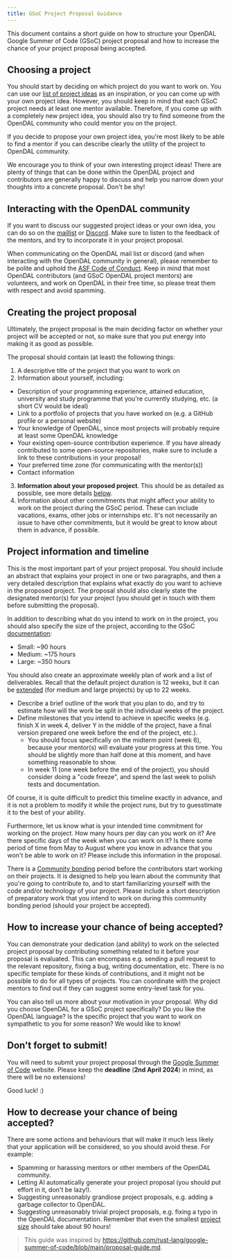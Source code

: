 ```yaml
---
title: GSoC Project Proposal Guidance
---
```


This document contains a short guide on how to structure your OpenDAL Google Summer of Code (GSoC) project proposal and how to increase the chance of your project proposal being accepted.

## Choosing a project

You should start by deciding on which project do you want to work on. You can use our [list of project ideas](https://github.com/apache/opendal/issues/4131)
as an inspiration, or you can come up with your own project idea. However, you should keep in mind that each GSoC project needs at least one mentor available. Therefore, if you come up with a completely new project idea, you should also try to find someone from the OpenDAL community who could mentor you on the project.

If you decide to propose your own project idea, you're most likely to be able to find a mentor if you can describe clearly the utility of the project to OpenDAL community.

We encourage you to think of your own interesting project ideas! There are plenty of things that can be done within the OpenDAL project and contributors are generally happy to discuss and help you narrow down your thoughts into a concrete proposal. Don't be shy!

## Interacting with the OpenDAL community

If you want to discuss our suggested project ideas or your own idea, you can do so on the [maillist](mailto:dev@opendal.apache.org) or [Discord](https://opendal.apache.org/discord). Make sure to listen to the feedback of the mentors, and try to incorporate it in your project proposal.

When communicating on the OpenDAL mail list or discord (and when interacting with the OpenDAL community in general), please remember to be polite and uphold the [ASF Code of Conduct](https://www.apache.org/foundation/policies/conduct). Keep in mind that most OpenDAL contributors (and GSoC OpenDAL project mentors) are volunteers, and work on OpenDAL in their free time, so please treat them with respect and avoid spamming.

## Creating the project proposal

Ultimately, the project proposal is the main deciding factor on whether your project will be accepted or not, so make sure that you put energy into making it as good as possible.

The proposal should contain (at least) the following things:
1) A descriptive title of the project that you want to work on
2) Information about yourself, including:
  - Description of your programming experience, attained education, university and study programme that you're currently studying, etc. (a short CV would be ideal)
  - Link to a portfolio of projects that you have worked on (e.g. a GitHub profile or a personal website)
  - Your knowledge of OpenDAL, since most projects will probably require at least some OpenDAL knowledge
  - Your existing open-source contribution experience. If you have already contributed to some open-source repositories, make sure to include a link to these contributions in your proposal!
  - Your preferred time zone (for communicating with the mentor(s))
  - Contact information
3) **Information about your proposed project**. This should be as detailed as possible, see more details [below](#project-information-and-timeline).
4) Information about other commitments that might affect your ability to work on the project during the GSoC period. These can include vacations, exams, other jobs or internships etc. It's not necessarily an issue to have other commitments, but it would be great to know about them in advance, if possible.

## Project information and timeline

This is the most important part of your project proposal. You should include an abstract that explains your project in one or two paragraphs, and then a very detailed description that explains what exactly do you want to achieve in the proposed project. The proposal should also clearly state the designated mentor(s) for your project (you should get in touch with them before submitting the proposal).

In addition to describing what do you intend to work on in the project, you should also specify the size of the project, according to the GSoC [documentation](https://google.github.io/gsocguides/student/time-management-for-students):
- Small: ~90 hours
- Medium: ~175 hours
- Large: ~350 hours

You should also create an approximate weekly plan of work and a list of deliverables. Recall that the default project duration is 12 weeks, but it can be [extended](https://google.github.io/gsocguides/student/time-management-for-students) (for medium and large projects) by up to 22 weeks.

- Describe a brief outline of the work that you plan to do, and try to estimate how will the work be split in the individual weeks of the project.
- Define milestones that you intend to achieve in specific weeks (e.g. finish X in week 4, deliver Y in the middle of the project, have a final version prepared one week before the end of the project, etc.).
  - You should focus specifically on the midterm point (week 6), because your mentor(s) will evaluate your progress at this time. You should be slightly more than half done at this moment, and have something reasonable to show.
  - In week 11 (one week before the end of the project), you should consider doing a "code freeze", and spend the last week to polish tests and documentation.

Of course, it is quite difficult to predict this timeline exactly in advance, and it is not a problem to modify it while the project runs, but try to guesstimate it to the best of your ability.

Furthermore, let us know what is your intended time commitment for working on the project. How many hours per day can you work on it? Are there specific days of the week when you can work on it? Is there some period of time from May to August where you know in advance that you won't be able to work on it? Please include this information in the proposal.

There is a [Community bonding](https://google.github.io/gsocguides/student/how-gsoc-works) period before the contributors start working on their projects. It is designed to help you learn about the community that you're going to contribute to, and to start familiarizing yourself with the code and/or technology of your project. Please include a short description of preparatory work that you intend to work on during this community bonding period (should your project be accepted).

## How to increase your chance of being accepted?

You can demonstrate your dedication (and ability) to work on the selected project proposal by contributing something related to it before your proposal is evaluated. This can encompass e.g. sending a pull request to the relevant repository, fixing a bug, writing documentation, etc. There is no specific template for these kinds of contributions, and it might not be possible to do for all types of projects. You can coordinate with the project mentors to find out if they can suggest some entry-level task for you.

You can also tell us more about your motivation in your proposal. Why did you choose OpenDAL for a GSoC project specifically? Do you like the OpenDAL language? Is the specific project that you want to work on sympathetic to you for some reason? We would like to know!

## Don't forget to submit!

You will need to submit your project proposal through the [Google Summer of Code](https://summerofcode.withgoogle.com/) website. Please keep the **deadline** (**2nd April 2024**) in mind, as there will be no extensions!

Good luck! :)

## How to decrease your chance of being accepted?

There are some actions and behaviours that will make it much less likely that your application will be considered, so you should avoid these. For example:

- Spamming or harassing mentors or other members of the OpenDAL community.
- Letting AI automatically generate your project proposal (you should put effort in it, don't be lazy!).
- Suggesting unreasonably grandiose project proposals, e.g. adding a garbage collector to OpenDAL.
- Suggesting unreasonably trivial project proposals, e.g. fixing a typo in the OpenDAL documentation. Remember that even the smallest [project size](https://google.github.io/gsocguides/student/time-management-for-students) should take about 90 hours!

> This guide was inspired by https://github.com/rust-lang/google-summer-of-code/blob/main/proposal-guide.md.
